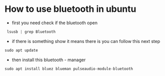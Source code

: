 
# How to use bluetooth in ubuntu

- first you need check if the bluetooth open


```php
 lsusb | grep Bluetooth

```

- if there is something show it means there is you can follow this next step

```php
sudo apt update

```
 
- then install this bluetooth - manager

```php
sudo apt install bluez blueman pulseaudio-module-bluetooth

```
